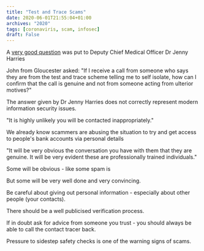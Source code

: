 ```yaml
---
title: "Test and Trace Scams"
date: 2020-06-01T21:55:04+01:00
archives: "2020"
tags: [coronaviris, scam, infosec]
draft: False
---
```


A [very good question](https://www.gloucestershirelive.co.uk/news/gloucester-news/john-gloucester-asked-very-important-4179852) was put to Deputy Chief Medical Officer Dr Jenny Harries

John from Gloucester asked: "If I receive a call from someone who says they are from the test and trace scheme telling me to self isolate, how can I confirm that the call is genuine and not from someone acting from ulterior motives?"

The answer given by Dr Jenny Harries does not correctly represent modern information security issues.

"It is highly unlikely you will be contacted inappropriately."

We already know scammers are abusing the situation to try and get access to people's bank accounts via personal details

"It will be very obvious the conversation you have with them that they are genuine. It will be very evident these are professionally trained individuals."

Some will be obvious - like some spam is

But some will be very well done and very convincing.

Be careful about giving out personal information - especially about other people (your contacts).

There should be a well publicised verification process.

If in doubt ask for advice from someone you trust - you should always be able to call the contact tracer back.

Pressure to sidestep safety checks is one of the warning signs of scams.
